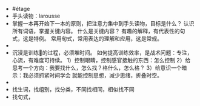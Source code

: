 - #étage
- 手头读物：larousse
- 掌握一本再开始下一本的原则，把注意力集中到手头读物，目标是什么？
  认识所有词语，掌握关键内容。
  什么是关键内容？
  有趣的解释，有代表性的句式，这是特例。
  常用句式，常用表达的理解和应用，这是常规。
-
- 沉浸是训练🧠的过程，必须堆时间。
  如何提高训练效率，是战术问题：专注，心流，有难度可持续。
  1）控制眼睛，控制感官接触的东西：怎么控制
  2）给思考一个方向：我要找什么，怎么找？格什么，怎么格？
  3）给意识一个暗示：我必须抓紧时间学会
  就能控制思想，减少思绪，折叠时空。
-
- 找生词，找组别，找分类，不同找相同，相似找不同
- 找句式，